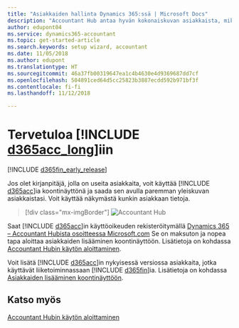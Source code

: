 ```yaml
---
title: "Asiakkaiden hallinta Dynamics 365:ssä | Microsoft Docs"
description: "Accountant Hub antaa hyvän kokonaiskuvan asiakkaista, mikä helpottaa asiakkaiden välillä siirtymistä."
author: edupont04
ms.service: dynamics365-accountant
ms.topic: get-started-article
ms.search.keywords: setup wizard, accountant
ms.date: 11/05/2018
ms.author: edupont
ms.translationtype: HT
ms.sourcegitcommit: 46a37fb00319647ea1c4b4630e4d9369687dd7cf
ms.openlocfilehash: 504891ced64d5cc25823b3887ecdd592b971bf3f
ms.contentlocale: fi-fi
ms.lasthandoff: 11/12/2018

---
```

# <a name="welcome-to-include-d365acclongincludesd365acclongmdmd"></a>Tervetuloa [!INCLUDE [d365acc_long](includes/d365acc_long_md.md)]iin
[!INCLUDE [d365fin_early_release](includes/d365fin_early_release.md.md)]

Jos olet kirjanpitäjä, jolla on useita asiakkaita, voit käyttää [!INCLUDE [d365acc](includes/d365acc_md.md)]ia koontinäyttönä ja saada sen avulla paremman yleiskuvan asiakkaistasi. Voit käyttää näkymästä kunkin asiakkaan tietoja.  

> [!div class="mx-imgBorder"]
> ![Accountant Hub](./media/accountant-get-started/accountant-dashboard.png)

Saat [!INCLUDE [d365acc](includes/d365acc_md.md)]in käyttöoikeuden rekisteröitymällä [Dynamics 365 – Accountant Hubista osoitteessa Microsoft.com](https://www.microsoft.com/en-us/dynamics365/financial-insights-for-accountants) Se on maksuton ja nopea tapa aloittaa asiakkaiden lisääminen koontinäyttöön. Lisätietoja on kohdassa [Accountant Hubin käytön aloittaminen](get-started.md).  

Voit lisätä [!INCLUDE [d365acc](includes/d365acc_md.md)]in nykyisessä versiossa asiakkaita, jotka käyttävät liiketoiminnassaan [!INCLUDE [d365fin](includes/d365fin_long_md.md)]ia. Lisätietoja on kohdassa [Asiakkaiden lisääminen koontinäyttöön](add-client.md).  

## <a name="see-also"></a>Katso myös
[Accountant Hubin käytön aloittaminen](get-started.md)  

